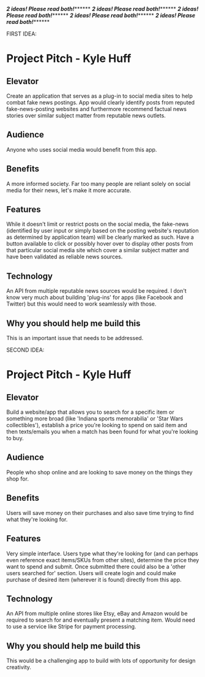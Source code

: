 *******************2 ideas!  Please read both!*************************
*******************2 ideas!  Please read both!*************************
*******************2 ideas!  Please read both!*************************
*******************2 ideas!  Please read both!*************************
*******************2 ideas!  Please read both!*************************


FIRST IDEA:

# Project Pitch - Kyle Huff

## Elevator

Create an application that serves as a plug-in to social media sites to help combat fake news postings.  App would clearly identify posts from reputed fake-news-posting websites and furthermore recommend factual news stories over similar subject matter from reputable news outlets.

## Audience

Anyone who uses social media would benefit from this app.  

## Benefits

A more informed society.  Far too many people are reliant solely on social media for their news, let's make it more accurate.

## Features

While it doesn't limit or restrict posts on the social media, the fake-news (identified by user input or simply based on the posting website's reputation as determined by application team) will be clearly marked as such.  Have a button available to click or possibly hover over to display other posts from that particular social media site which cover a similar subject matter and have been validated as reliable news sources.

## Technology

An API from multiple reputable news sources would be required.  I don't know very much about building 'plug-ins' for apps (like Facebook and Twitter) but this would need to work seamlessly with those.

## Why you should help me build this

This is an important issue that needs to be addressed.  

SECOND IDEA:

# Project Pitch - Kyle Huff

## Elevator

Build a website/app that allows you to search for a specific item or something more broad (like 'Indiana sports memorabilia' or 'Star Wars collectibles'), establish a price you're looking to spend on said item and then texts/emails you when a match has been found for what you're looking to buy.  

## Audience

People who shop online and are looking to save money on the things they shop for.

## Benefits

Users will save money on their purchases and also save time trying to find what they're looking for.

## Features

Very simple interface.  Users type what they're looking for (and can perhaps even reference exact items/SKUs from other sites), determine the price they want to spend and submit.  Once submitted there could also be a 'other users searched for' section.  Users will create login and could make purchase of desired item (wherever it is found) directly from this app. 

## Technology

An API from multiple online stores like Etsy, eBay and Amazon would be required to search for and eventually present a matching item.  Would need to use a service like Stripe for payment processing.

## Why you should help me build this

This would be a challenging app to build with lots of opportunity for design creativity.  

